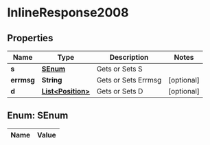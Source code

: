 
# InlineResponse2008

## Properties
Name | Type | Description | Notes
------------ | ------------- | ------------- | -------------
**s** | [**SEnum**](#SEnum) | Gets or Sets S | 
**errmsg** | **String** | Gets or Sets Errmsg |  [optional]
**d** | [**List&lt;Position&gt;**](Position.md) | Gets or Sets D |  [optional]


<a name="SEnum"></a>
## Enum: SEnum
Name | Value
---- | -----



